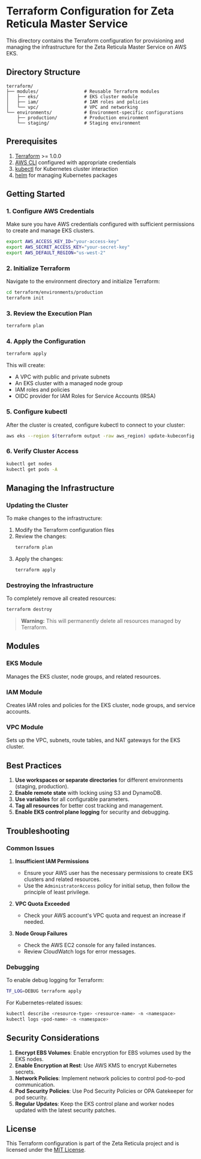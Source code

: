 # Terraform Configuration for Zeta Reticula Master Service

This directory contains the Terraform configuration for provisioning and managing the infrastructure for the Zeta Reticula Master Service on AWS EKS.

## Directory Structure

```
terraform/
├── modules/                 # Reusable Terraform modules
│   ├── eks/                 # EKS cluster module
│   ├── iam/                 # IAM roles and policies
│   └── vpc/                 # VPC and networking
└── environments/            # Environment-specific configurations
    ├── production/          # Production environment
    └── staging/             # Staging environment
```

## Prerequisites

1. [Terraform](https://www.terraform.io/downloads.html) >= 1.0.0
2. [AWS CLI](https://aws.amazon.com/cli/) configured with appropriate credentials
3. [kubectl](https://kubernetes.io/docs/tasks/tools/) for Kubernetes cluster interaction
4. [helm](https://helm.sh/docs/intro/install/) for managing Kubernetes packages

## Getting Started

### 1. Configure AWS Credentials

Make sure you have AWS credentials configured with sufficient permissions to create and manage EKS clusters.

```bash
export AWS_ACCESS_KEY_ID="your-access-key"
export AWS_SECRET_ACCESS_KEY="your-secret-key"
export AWS_DEFAULT_REGION="us-west-2"
```

### 2. Initialize Terraform

Navigate to the environment directory and initialize Terraform:

```bash
cd terraform/environments/production
terraform init
```

### 3. Review the Execution Plan

```bash
terraform plan
```

### 4. Apply the Configuration

```bash
terraform apply
```

This will create:
- A VPC with public and private subnets
- An EKS cluster with a managed node group
- IAM roles and policies
- OIDC provider for IAM Roles for Service Accounts (IRSA)

### 5. Configure kubectl

After the cluster is created, configure kubectl to connect to your cluster:

```bash
aws eks --region $(terraform output -raw aws_region) update-kubeconfig --name $(terraform output -raw cluster_name)
```

### 6. Verify Cluster Access

```bash
kubectl get nodes
kubectl get pods -A
```

## Managing the Infrastructure

### Updating the Cluster

To make changes to the infrastructure:

1. Modify the Terraform configuration files
2. Review the changes:
   ```bash
   terraform plan
   ```
3. Apply the changes:
   ```bash
   terraform apply
   ```

### Destroying the Infrastructure

To completely remove all created resources:

```bash
terraform destroy
```

> **Warning:** This will permanently delete all resources managed by Terraform.

## Modules

### EKS Module

Manages the EKS cluster, node groups, and related resources.

### IAM Module

Creates IAM roles and policies for the EKS cluster, node groups, and service accounts.

### VPC Module

Sets up the VPC, subnets, route tables, and NAT gateways for the EKS cluster.

## Best Practices

1. **Use workspaces or separate directories** for different environments (staging, production).
2. **Enable remote state** with locking using S3 and DynamoDB.
3. **Use variables** for all configurable parameters.
4. **Tag all resources** for better cost tracking and management.
5. **Enable EKS control plane logging** for security and debugging.

## Troubleshooting

### Common Issues

1. **Insufficient IAM Permissions**
   - Ensure your AWS user has the necessary permissions to create EKS clusters and related resources.
   - Use the `AdministratorAccess` policy for initial setup, then follow the principle of least privilege.

2. **VPC Quota Exceeded**
   - Check your AWS account's VPC quota and request an increase if needed.

3. **Node Group Failures**
   - Check the AWS EC2 console for any failed instances.
   - Review CloudWatch logs for error messages.

### Debugging

To enable debug logging for Terraform:

```bash
TF_LOG=DEBUG terraform apply
```

For Kubernetes-related issues:

```bash
kubectl describe <resource-type> <resource-name> -n <namespace>
kubectl logs <pod-name> -n <namespace>
```

## Security Considerations

1. **Encrypt EBS Volumes**: Enable encryption for EBS volumes used by the EKS nodes.
2. **Enable Encryption at Rest**: Use AWS KMS to encrypt Kubernetes secrets.
3. **Network Policies**: Implement network policies to control pod-to-pod communication.
4. **Pod Security Policies**: Use Pod Security Policies or OPA Gatekeeper for pod security.
5. **Regular Updates**: Keep the EKS control plane and worker nodes updated with the latest security patches.

## License

This Terraform configuration is part of the Zeta Reticula project and is licensed under the [MIT License](LICENSE).
